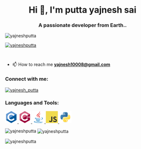<h1 align="center">Hi 👋, I'm putta yajnesh sai</h1>
<h3 align="center">A passionate developer from Earth..</h3>

<p align="left"> <img src="https://komarev.com/ghpvc/?username=yajneshputta&label=Profile%20views&color=0e75b6&style=flat" alt="yajneshputta" /> </p>

<p align="left"> <a href="https://github.com/ryo-ma/github-profile-trophy"><img src="https://github-profile-trophy.vercel.app/?username=yajneshputta" alt="yajneshputta" /></a> </p>

<p align="left"> <a href="https://twitter.com/" target="blank"><img src="https://img.shields.io/twitter/follow/?logo=twitter&style=for-the-badge" alt="" /></a> </p>

- 📫 How to reach me **yajnesh10008@gmail.com**

<h3 align="left">Connect with me:</h3>
<p align="left">
<a href="https://instagram.com/yajnesh_putta" target="blank"><img align="center" src="https://raw.githubusercontent.com/rahuldkjain/github-profile-readme-generator/master/src/images/icons/Social/instagram.svg" alt="yajnesh_putta" height="30" width="40" /></a>
</p>

<h3 align="left">Languages and Tools:</h3>
<p align="left"> <a href="https://www.cprogramming.com/" target="_blank" rel="noreferrer"> <img src="https://raw.githubusercontent.com/devicons/devicon/master/icons/c/c-original.svg" alt="c" width="40" height="40"/> </a> <a href="https://www.w3schools.com/cpp/" target="_blank" rel="noreferrer"> <img src="https://raw.githubusercontent.com/devicons/devicon/master/icons/cplusplus/cplusplus-original.svg" alt="cplusplus" width="40" height="40"/> </a> <a href="https://www.java.com" target="_blank" rel="noreferrer"> <img src="https://raw.githubusercontent.com/devicons/devicon/master/icons/java/java-original.svg" alt="java" width="40" height="40"/> </a> <a href="https://developer.mozilla.org/en-US/docs/Web/JavaScript" target="_blank" rel="noreferrer"> <img src="https://raw.githubusercontent.com/devicons/devicon/master/icons/javascript/javascript-original.svg" alt="javascript" width="40" height="40"/> </a> <a href="https://www.python.org" target="_blank" rel="noreferrer"> <img src="https://raw.githubusercontent.com/devicons/devicon/master/icons/python/python-original.svg" alt="python" width="40" height="40"/> </a> </p>

<p><img align="left" src="https://github-readme-stats.vercel.app/api/top-langs?username=yajneshputta&show_icons=true&locale=en&layout=compact" alt="yajneshputta" /></p>

<p>&nbsp;<img align="center" src="https://github-readme-stats.vercel.app/api?username=yajneshputta&show_icons=true&locale=en" alt="yajneshputta" /></p>

<p><img align="center" src="https://github-readme-streak-stats.herokuapp.com/?user=yajneshputta&" alt="yajneshputta" /></p>
